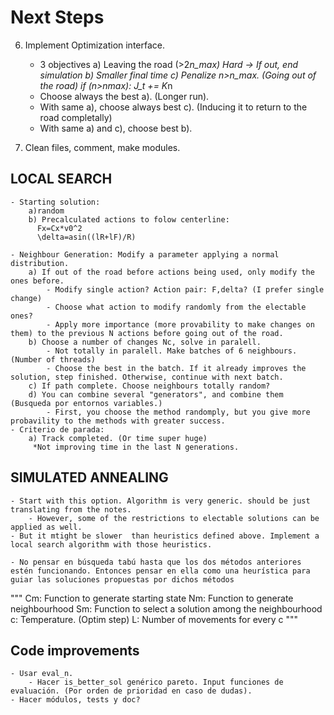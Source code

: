 # Next Steps
6. Implement Optimization interface.
    - 3 objectives 
        a) Leaving the road (>2*n_max) Hard -> If out, end simulation
        b) Smaller final time
        c) Penalize n>n_max. (Going out of the road)
            if (n>nmax): J_t += K*n
    - Choose always the best a). (Longer run).
    - With same a), choose always best c). (Inducing it to return to the road completally)
    - With same a) and c), choose best b).

7. Clean files, comment, make modules.
## LOCAL SEARCH
    - Starting solution:
        a)random
        b) Precalculated actions to folow centerline:
          Fx=Cx*v0^2
          \delta=asin((lR+lF)/R)

    - Neighbour Generation: Modify a parameter applying a normal distribution.
        a) If out of the road before actions being used, only modify the ones before.
            - Modify single action? Action pair: F,delta? (I prefer single change)
            - Choose what action to modify randomly from the electable ones?
            - Apply more importance (more provability to make changes on them) to the previous N actions before going out of the road.
        b) Choose a number of changes Nc, solve in paralell.
            - Not totally in paralell. Make batches of 6 neighbours. (Number of threads)
            - Choose the best in the batch. If it already improves the solution, step finished. Otherwise, continue with next batch.
        c) If path complete. Choose neighbours totally random?
        d) You can combine several "generators", and combine them (Busqueda por entornos variables.)
            - First, you choose the method randomply, but you give more probavility to the methods with greater success.
    - Criterio de parada:
        a) Track completed. (Or time super huge)
         *Not improving time in the last N generations.
## SIMULATED ANNEALING
        
    - Start with this option. Algorithm is very generic. should be just translating from the notes.
        - However, some of the restrictions to electable solutions can be applied as well.
    - But it mtight be slower  than heuristics defined above. Implement a local search algorithm with those heuristics.

    - No pensar en búsqueda tabú hasta que los dos métodos anteriores estén funcionando. Entonces pensar en ella como una heurística para guiar las soluciones propuestas por dichos métodos
"""
Cm: Function to generate starting state
Nm: Function to generate neighbourhood
Sm: Function to select a solution among the neighbourhood
c: Temperature. (Optim step)
L: Number of movements for every c
"""

## Code improvements
    - Usar eval_n.
        - Hacer is_better_sol genérico pareto. Input funciones de evaluación. (Por orden de prioridad en caso de dudas).
    - Hacer módulos, tests y doc?
